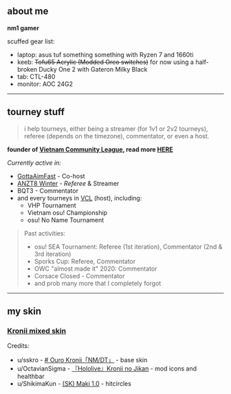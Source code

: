 ## about me

**nm1 gamer**

scuffed gear list:
- laptop: asus tuf something something with Ryzen 7 and 1660ti
- keeb: ~~Tofu65 Acrylic (Modded Oreo switches)~~ for now using a half-broken Ducky One 2 with Gateron Milky Black
- tab: CTL-480 
- monitor: AOC 24G2
---
## tourney stuff

> i help tourneys, either being a streamer (for 1v1 or 2v2 tourneys), referee (depends on the timezone), commentator, or even a host.

**founder of [Vietnam Community League](https://vcl.works), read more [HERE](https://twitter.com/itsmehoaq/status/1291595490740416512)**

*Currently active in:*
- [GottaAimFast](https://www.gottaaimfast.com/) - Co-host
- [ANZT8 Winter](https://osu.ppy.sh/community/forums/topics/1204722) - *Referee* & Streamer
- BQT3 - Commentator
- and every tourneys in [VCL](https://vcl.works) (host), including:
  + VHP Tournament
  + Vietnam osu! Championship
  + osu! No Name Tournament

> Past activities:
> - osu! SEA Tournament: Referee (1st iteration), Commentator (2nd & 3rd iteration)
> - Sporks Cup: Referee, Commentator
> - OWC "almost made it" 2020: Commentator
> - Corsace Closed - Commentator
> - and prob many more that I completely forgot

---
## my skin
### [Kronii mixed skin](https://cloud.degoo.com/share/O-luTXu6tPJYfhh_RiMbTA) 
Credits: 
 + u/sskro - [# Ouro Kronii「NM/DT」](https://www.reddit.com/r/OsuSkins/comments/pgczv7/ouro_kroniinmdt_another_ouro_kronii_osu_skin/) - base skin
 + u/OctavianSigma - [『Hololive』Kronii no Jikan](https://www.reddit.com/r/OsuSkins/comments/pcpvpp/hololivekronii_no_jikan_an_ouro_kronii_osu_skin/) - mod icons and healthbar
 + u/ShikimaKun - [(SK) Maki 1.0](https://www.reddit.com/r/OsuSkins/comments/pd847j/sk_maki_10_skin_release_std169_sdhd/) - hitcircles

